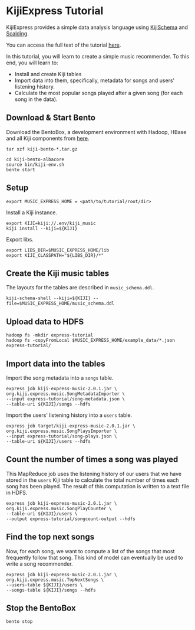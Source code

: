 KijiExpress Tutorial
====================

KijiExpress provides a simple data analysis language using
[KijiSchema](https://github.com/kijiproject/kiji-schema/) and
[Scalding](https://github.com/twitter/scalding/).

You can access the full text of the tutorial
[here](http://docs.kiji.org/tutorials/express-recommendation/2.0.1/music-overview/).

In this tutorial, you will learn to create a simple music recommender. To this end, you will
learn to:

* Install and create Kiji tables
* Import data into them, specifically, metadata for songs and users' listening history.
* Calculate the most popular songs played after a given song (for each song in the data).


Download & Start Bento
----------------------
Download the BentoBox, a development environment with Hadoop, HBase and all Kiji components
from [here](http://www.kiji.org/getstarted/#Downloads).

    tar xzf kiji-bento-*.tar.gz

    cd kiji-bento-albacore
    source bin/kiji-env.sh
    bento start


Setup
------
    export MUSIC_EXPRESS_HOME = <path/to/tutorial/root/dir>

Install a Kiji instance.

    export KIJI=kiji://.env/kiji_music
    kiji install --kiji=${KIJI}

Export libs.

    export LIBS_DIR=$MUSIC_EXPRESS_HOME/lib
    export KIJI_CLASSPATH="${LIBS_DIR}/*"


Create the Kiji music tables
----------------------------

The layouts for the tables are described in `music_schema.ddl`.

    kiji-schema-shell --kiji=${KIJI} --file=$MUSIC_EXPRESS_HOME/music_schema.ddl


Upload data to HDFS
-------------------

    hadoop fs -mkdir express-tutorial
    hadoop fs -copyFromLocal $MUSIC_EXPRESS_HOME/example_data/*.json express-tutorial/


Import data into the tables
---------------------------

Import the song metadata into a `songs` table.

    express job kiji-express-music-2.0.1.jar \
    org.kiji.express.music.SongMetadataImporter \
    --input express-tutorial/song-metadata.json \
    --table-uri ${KIJI}/songs --hdfs

Import the users' listening history into a `users` table.

    express job target/kiji-express-music-2.0.1.jar \
    org.kiji.express.music.SongPlaysImporter \
    --input express-tutorial/song-plays.json \
    --table-uri ${KIJI}/users --hdfs


Count the number of times a song was played
-------------------------------------------

This MapReduce job uses the listening history of our users that we have stored in the `users` Kiji
table to calculate the total number of times each song has been played. The result of this computation
is written to a text file in HDFS.

    express job kiji-express-music-2.0.1.jar \
    org.kiji.express.music.SongPlayCounter \
    --table-uri ${KIJI}/users \
    --output express-tutorial/songcount-output --hdfs


Find the top next songs
-----------------------

Now, for each song, we want to compute a list of the songs that most frequently follow that song.
This kind of model can eventually be used to write a song recommender.

    express job kiji-express-music-2.0.1.jar \
    org.kiji.express.music.TopNextSongs \
    --users-table ${KIJI}/users \
    --songs-table ${KIJI}/songs --hdfs


Stop the BentoBox
-----------------

    bento stop
